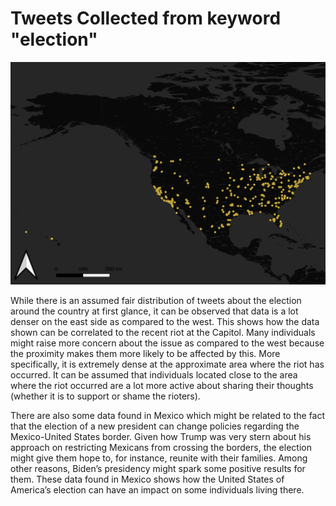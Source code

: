 # Tweets Collected from keyword "election"

![Lab2_Map](assets/img/dannopham_map.png)

While there is an assumed fair distribution of tweets about the election around the country at first glance, it can be observed that data is a lot denser on the east side as compared to the west. This shows how the data shown can be correlated to the recent riot at the Capitol. Many individuals might raise more concern about the issue as compared to the west because the proximity makes them more likely to be affected by this. More specifically, it is extremely dense at the approximate area where the riot has occurred. It can be assumed that individuals located close to the area where the riot occurred are a lot more active about sharing their thoughts (whether it is to support or shame the rioters).

There are also some data found in Mexico which might be related to the fact that the election of a new president can change policies regarding the Mexico-United States border. Given how Trump was very stern about his approach on restricting Mexicans from crossing the borders, the election might give them hope to, for instance, reunite with their families. Among other reasons, Biden’s presidency might spark some positive results for them. These data found in Mexico shows how the United States of America’s election can have an impact on some individuals living there.
